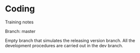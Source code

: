 # Coding
Training notes

Branch: master

Empty branch that simulates the releasing version branch. All the development procedures are carried out in the dev branch.
